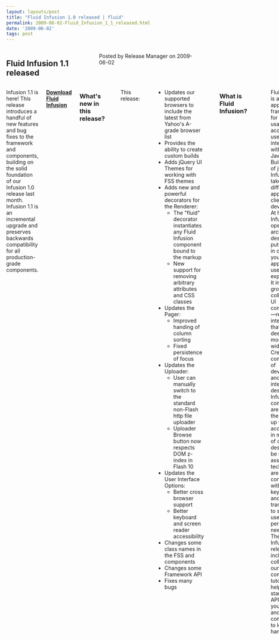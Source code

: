 ```yaml
---
layout: layouts/post
title: "Fluid Infusion 1.0 released | fluid"
permalink: 2009-06-02-Fluid_Infusion_1_1_released.html
date: '2009-06-02'
tags: post
---
```

<section class="row">
   <div class="medium-6 columns">
      <h2 class="fluid-web-emphasized-text">Fluid Infusion 1.1 released</h2>
      <p class="fluid-web-news-post-meta">
         Posted by Release Manager on 2009-06-02
      </p>
   </div>
   <div class="medium-6 columns">
      <p>Infusion 1.1 is here! This release introduces a handful of new features and bug fixes
         to the framework and components, building on the solid foundation of our Infusion 1.0 release
         last month. Infusion 1.1 is an incremental upgrade and preserves backwards compatibility
         for all production-grade components.
      </p>
      <p><strong> <a href="https://github.com/fluid-project/infusion">Download Fluid Infusion</a> </strong></p>
      <h3>What&#39;s new in this release?</h3>
      <p>
      <p>This release:</p>
      </p>
      <ul>
         <li>Updates our supported browsers to include the latest from Yahoo&#39;s A-grade browser list</li>
         <li>Provides the ability to create custom builds</li>
         <li>Adds jQuery UI Themes for working with FSS themes</li>
         <li>
            Adds new and powerful decorators for the Renderer:
            <ul>
               <li>The &quot;fluid&quot; decorator instantiates any Fluid Infusion component bound to the markup</li>
               <li>New support for removing arbitrary attributes and CSS classes</li>
            </ul>
         </li>
         <li>
            Updates the Pager:
            <ul>
               <li>Improved handing of column sorting</li>
               <li>Fixed persistence of focus</li>
            </ul>
         </li>
         <li>
            Updates the Uploader:
            <ul>
               <li>User can manually switch to the standard non-Flash http file uploader</li>
               <li>Uploader Browse button now respects DOM z-index in Flash 10</li>
            </ul>
         </li>
         <li>
            Updates the User Interface Options:
            <ul>
               <li>Better cross browser support</li>
               <li>Better keyboard and screen reader accessibility</li>
            </ul>
         </li>
         <li>Changes some class names in the FSS and components</li>
         <li>Changes some Framework API</li>
         <li>Fixes many bugs</li>
      </ul>
      <p>
      <h3>What is Fluid Infusion?</h3>
      </p>
      <p>
      <p>
         Fluid Infusion is an application framework for building usable and accessible user interfaces
         with JavaScript. Built on top of jQuery, Infusion takes a different approach to client-side
         development. At heart, Infusion is an open architecture designed to put you back in control
         of your application’s user experience. It includes a growing collection of UI components—reusable
         interactions that go deeper than most widgets. Created by a community of developers and interaction
         designers, Infusion components are built from the ground up with accessibility in mind.
         All of our designs can be used with assistive technologies, are fully controllable with
         the keyboard, and can be transformed to suit your users’ personal needs.
         <br>
         The Fluid Infusion 1.1 release includes a collection of our UI components,
        tutorials to help you get started, solid APIs to help you dive in, and the community to lend a hand.
      </p>
   </div>
</section>
